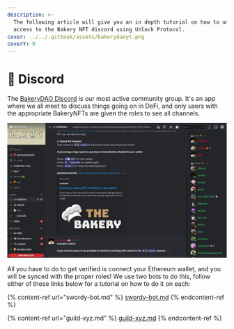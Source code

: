 ```yaml
---
description: >-
  The following article will give you an in depth tutorial on how to unlock
  access to the Bakery NFT discord using Unlock Protocol.
cover: ../../.gitbook/assets/bakerydaoyt.png
coverY: 0
---
```


# 🤖 Discord

The [BakeryDAO Discord](https://discord.gg/bakerydao) is our most active community group. It's an app where we all meet to discuss things going on in DeFi, and only users with the appropriate BakeryNFTs are given the roles to see all channels.

![BakeryDAO Discord](../../.gitbook/assets/disc.jpg)

All you have to do to get verified is connect your Ethereum wallet, and you will be synced with the proper roles! We use two bots to do this, follow either of these links below for a tutorial on how to do it on each:

{% content-ref url="swordy-bot.md" %}
[swordy-bot.md](swordy-bot.md)
{% endcontent-ref %}

{% content-ref url="guild-xyz.md" %}
[guild-xyz.md](guild-xyz.md)
{% endcontent-ref %}

